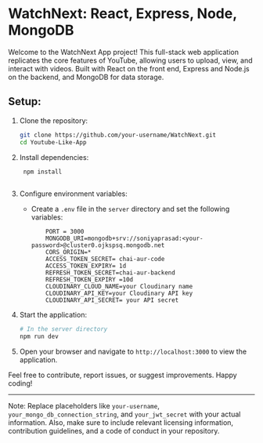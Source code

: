 
# WatchNext: React, Express, Node, MongoDB

Welcome to the WatchNext App project! This full-stack web application replicates the core features of YouTube, allowing users to upload, view, and interact with videos. Built with React on the front end, Express and Node.js on the backend, and MongoDB for data storage.


## Setup:

1. Clone the repository:

   ```bash
   git clone https://github.com/your-username/WatchNext.git
   cd Youtube-Like-App
   ```

2. Install dependencies:

   ```bash
    npm install
  
   ```

3. Configure environment variables:

   - Create a `.env` file in the `server` directory and set the following variables:

     ```
         PORT = 3000
         MONGODB_URI=mongodb+srv://soniyaprasad:<your-password>@cluster0.ojkspsq.mongodb.net
         CORS_ORIGIN=*
         ACCESS_TOKEN_SECRET= chai-aur-code
         ACCESS_TOKEN_EXPIRY= 1d
         REFRESH_TOKEN_SECRET=chai-aur-backend
         REFRESH_TOKEN_EXPIRY =10d
         CLOUDINARY_CLOUD_NAME=your Cloudinary name
         CLOUDINARY_API_KEY=your Cloudinary API key
         CLOUDINARY_API_SECRET= your API secret
     ```

4. Start the application:

   ```bash
   # In the server directory
   npm run dev

   ```

5. Open your browser and navigate to `http://localhost:3000` to view the application.

Feel free to contribute, report issues, or suggest improvements. Happy coding!

---

Note: Replace placeholders like `your-username`, `your_mongo_db_connection_string`, and `your_jwt_secret` with your actual information. Also, make sure to include relevant licensing information, contribution guidelines, and a code of conduct in your repository.
